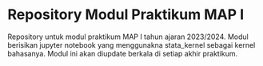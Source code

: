 # Repository Modul Praktikum MAP I
 Repository untuk modul praktikum MAP I tahun ajaran 2023/2024. Modul berisikan jupyter notebook yang menggunakna stata_kernel sebagai kernel bahasanya. Modul ini akan diupdate berkala di setiap akhir praktikum.
